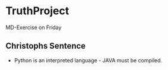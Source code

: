 # TruthProject
MD-Exercise on Friday

## Christophs Sentence
- Python is an interpreted language - JAVA must be compiled.
